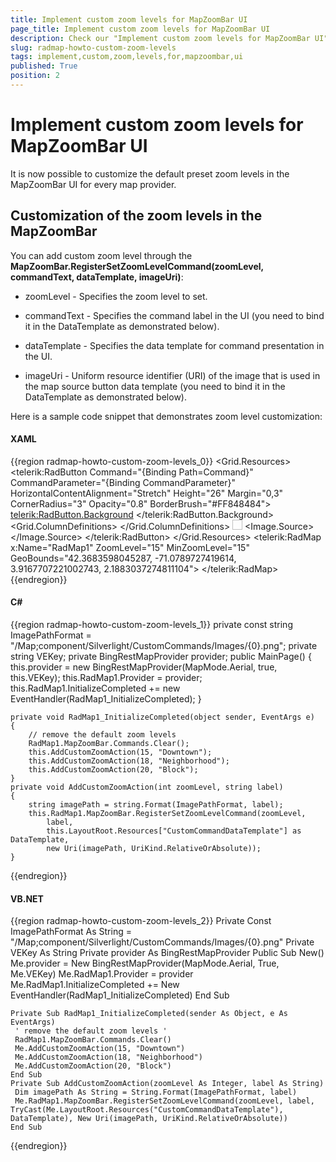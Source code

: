 ```yaml
---
title: Implement custom zoom levels for MapZoomBar UI
page_title: Implement custom zoom levels for MapZoomBar UI
description: Check our "Implement custom zoom levels for MapZoomBar UI" documentation article for the RadMap WPF control.
slug: radmap-howto-custom-zoom-levels
tags: implement,custom,zoom,levels,for,mapzoombar,ui
published: True
position: 2
---
```


# Implement custom zoom levels for MapZoomBar UI

It is now possible to customize the default preset zoom levels in the MapZoomBar UI for every map provider.

## Customization of the zoom levels in the MapZoomBar

You can add custom zoom level through the __MapZoomBar.RegisterSetZoomLevelCommand(zoomLevel, commandText, dataTemplate, imageUri)__:

* zoomLevel - Specifies the zoom level to set.

* commandText - Specifies the command label in the UI (you need to bind it in the DataTemplate as demonstrated below).

* dataTemplate - Specifies the data template for command presentation in the UI.

* imageUri - Uniform resource identifier (URI) of the image that is used in the map source button data template (you need to bind it in the DataTemplate as demonstrated below).

Here is a sample code snippet that demonstrates zoom level customization:

#### __XAML__
{{region radmap-howto-custom-zoom-levels_0}}
	<Grid x:Name="LayoutRoot">
	    <Grid.Resources>
	        <DataTemplate x:Key="CustomCommandDataTemplate">
	            <telerik:RadButton Command="{Binding Path=Command}"
	                                CommandParameter="{Binding CommandParameter}"
	                                HorizontalContentAlignment="Stretch"
	                                Height="26"
	                                Margin="0,3"
	                                CornerRadius="3"
	                                Opacity="0.8"
	                                BorderBrush="#FF848484">
	                <telerik:RadButton.Background>
	                    <LinearGradientBrush StartPoint="0.5,0" EndPoint="0.5,1">
	                        <GradientStop Color="White"/>
	                        <GradientStop Color="#FFD4D4D4" Offset="1"/>
	                        <GradientStop Color="Gainsboro" Offset="0.5"/>
	                        <GradientStop Color="#FFADADAD" Offset="0.51"/>
	                    </LinearGradientBrush>
	                </telerik:RadButton.Background>
	                <Grid HorizontalAlignment="Stretch">
	                    <Grid.ColumnDefinitions>
	                        <ColumnDefinition />
	                        <ColumnDefinition Width="32" />
	                    </Grid.ColumnDefinitions>
	                    <TextBlock Text="{Binding Path=Command.Text}"
	              TextAlignment="Center" 
	              HorizontalAlignment="Stretch" 
	              Padding="7,0"
	              FontSize="11" 
	              FontWeight="Bold" />
	                    <Image Grid.Column="1" Width="16" Height="16" HorizontalAlignment="Center" VerticalAlignment="Center">
	                        <Image.Source>
	                            <BitmapImage UriSource="{Binding ImageUri}" />
	                        </Image.Source>
	                    </Image>
	                </Grid>
	            </telerik:RadButton>
	        </DataTemplate>
	    </Grid.Resources>
	    <telerik:RadMap x:Name="RadMap1" 
	                    ZoomLevel="15"
	                    MinZoomLevel="15"
	                    GeoBounds="42.3683598045287, -71.0789727419614, 3.9167707221002743, 2.1883037274811104">
	    </telerik:RadMap>
	</Grid>
{{endregion}}

#### __C#__
{{region radmap-howto-custom-zoom-levels_1}}
	private const string ImagePathFormat = "/Map;component/Silverlight/CustomCommands/Images/{0}.png";
	private string VEKey;
	private BingRestMapProvider provider;
	public MainPage()
	{
	    this.provider = new BingRestMapProvider(MapMode.Aerial, true, this.VEKey);
	    this.RadMap1.Provider = provider;
	    this.RadMap1.InitializeCompleted += new EventHandler(RadMap1_InitializeCompleted);
	}
	
	private void RadMap1_InitializeCompleted(object sender, EventArgs e)
	{
	    // remove the default zoom levels
	    RadMap1.MapZoomBar.Commands.Clear();
	    this.AddCustomZoomAction(15, "Downtown");
	    this.AddCustomZoomAction(18, "Neighborhood");
	    this.AddCustomZoomAction(20, "Block");
	}
	private void AddCustomZoomAction(int zoomLevel, string label)
	{
	    string imagePath = string.Format(ImagePathFormat, label);
	    this.RadMap1.MapZoomBar.RegisterSetZoomLevelCommand(zoomLevel,
	        label,
	        this.LayoutRoot.Resources["CustomCommandDataTemplate"] as DataTemplate,
	        new Uri(imagePath, UriKind.RelativeOrAbsolute));
	}
{{endregion}}

#### __VB.NET__
{{region radmap-howto-custom-zoom-levels_2}}
	Private Const ImagePathFormat As String = "/Map;component/Silverlight/CustomCommands/Images/{0}.png"
	Private VEKey As String
	Private provider As BingRestMapProvider
	Public Sub New()
	 Me.provider = New BingRestMapProvider(MapMode.Aerial, True, Me.VEKey)
	 Me.RadMap1.Provider = provider
	 Me.RadMap1.InitializeCompleted += New EventHandler(RadMap1_InitializeCompleted)
	End Sub
	
	Private Sub RadMap1_InitializeCompleted(sender As Object, e As EventArgs)
	 ' remove the default zoom levels '
	 RadMap1.MapZoomBar.Commands.Clear()
	 Me.AddCustomZoomAction(15, "Downtown")
	 Me.AddCustomZoomAction(18, "Neighborhood")
	 Me.AddCustomZoomAction(20, "Block")
	End Sub
	Private Sub AddCustomZoomAction(zoomLevel As Integer, label As String)
	 Dim imagePath As String = String.Format(ImagePathFormat, label)
	 Me.RadMap1.MapZoomBar.RegisterSetZoomLevelCommand(zoomLevel, label, TryCast(Me.LayoutRoot.Resources("CustomCommandDataTemplate"), DataTemplate), New Uri(imagePath, UriKind.RelativeOrAbsolute))
	End Sub
{{endregion}}